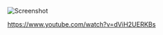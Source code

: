 ![Screenshot](https://raw.githubusercontent.com/taylorjg/SnookerCalculator/master/Images/Screenshot.png "Screenshot")

https://www.youtube.com/watch?v=dViH2UERKBs
